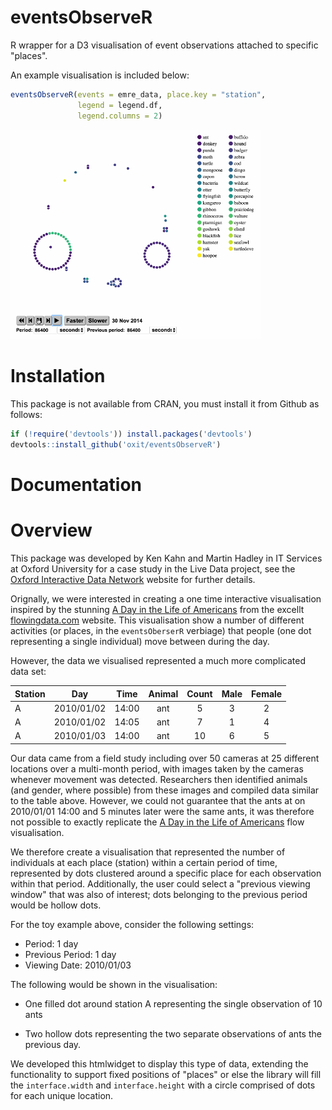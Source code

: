 # eventsObserveR

R wrapper for a D3 visualisation of event observations attached to specific "places".

An example visualisation is included below:

```r
eventsObserveR(events = emre_data, place.key = "station",
               legend = legend.df,
               legend.columns = 2)
```

<img src="/vignettes/eventsObserver.gif" width="400px"></img>

# Installation

This package is not available from CRAN, you must install it from Github as follows:

```r
if (!require('devtools')) install.packages('devtools')
devtools::install_github('oxit/eventsObserveR')
```

# Documentation

<!-- Write me! !-->



# Overview


This package was developed by Ken Kahn and Martin Hadley in IT Services at Oxford University for a case study in the Live Data project, see the [Oxford Interactive Data Network](idn.web.ox.ac.uk) website for further details.

Orignally, we were interested in creating a one time interactive visualisation inspired by the stunning [A Day in the Life of Americans](https://flowingdata.com/2015/12/15/a-day-in-the-life-of-americans/) from the excellt [flowingdata.com](flowingdata.com) website. This visualisation show a number of different activities (or places, in the `eventsOberserR` verbiage) that people (one dot representing a single individual) move between during the day.

However, the data we visualised represented a much more complicated data set:

| Station  |     Day    |  Time | Animal | Count | Male  | Female | 
| -------| :--------: | :----:|:------:| :----:| :----:| :----: |
| A      | 2010/01/02 | 14:00 | ant    |   5   |   3   |   2    |
| A      | 2010/01/02 | 14:05 | ant    |   7   |   1   |   4    |
| A      | 2010/01/03 | 14:00 | ant    |   10  |   6   |   5    |

Our data came from a field study including over 50 cameras at 25 different locations over a multi-month period, with images taken by the cameras whenever movement was detected. Researchers then identified animals (and gender, where possible) from these images and compiled data similar to the table above. However, we could not guarantee that the ants at on 2010/01/01 14:00 and 5 minutes later were the same ants, it was therefore not possible to exactly replicate the [A Day in the Life of Americans](https://flowingdata.com/2015/12/15/a-day-in-the-life-of-americans/) flow visualisation.

We therefore create a visualisation that represented the number of individuals at each place (station) within a certain period of time, represented by dots clustered around a specific place for each observation within that period. Additionally, the user could select a "previous viewing window" that was also of interest; dots belonging to the previous period would be hollow dots.

For the toy example above, consider the following settings:

- Period: 1 day
- Previous Period: 1 day
- Viewing Date: 2010/01/03

The following would be shown in the visualisation:

- One filled dot around station A representing the single observation of 10 ants

- Two hollow dots representing the two separate observations of ants the previous day.

We developed this htmlwidget to display this type of data, extending the functionality to support fixed positions of "places" or else the library will fill the `interface.width` and `interface.height` with a circle comprised of dots for each unique location.





